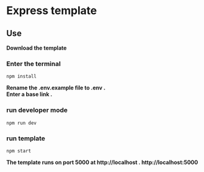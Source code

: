 # Express template

## Use
**Download the template**
### Enter the terminal
```
npm install
```
**Rename the .env.example file to .env .**
<br/>
**Enter a base link .**

### run developer mode
```
npm run dev
```
### run template
```
npm start
```

**The template runs on port 5000 at http://localhost .  http://localhost:5000**
